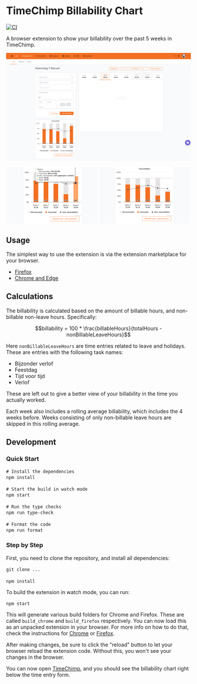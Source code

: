 # TimeChimp Billability Chart

[![CI](https://github.com/infi-nl/timechimp-billability-chart/actions/workflows/ci.yml/badge.svg?branch=main)](https://github.com/infi-nl/timechimp-billability-chart/actions/workflows/ci.yml)

A browser extension to show your billability over the past 5 weeks in TimeChimp.

![The TimeChimp page with the billability chart](screenshots/page.png)

<div align="center">
  <img width="49%" src="screenshots/card-hover.png" alt="The tooltip of the chart, showing detailed information">
  <img width="49%" src="screenshots/card-contract-hours.png" alt="The chart, based on the contract hours">
</div>

## Usage

The simplest way to use the extension is via the extension marketplace for your browser.

- [Firefox](https://addons.mozilla.org/en-US/firefox/addon/timechimp-billability-chart)
- [Chrome and Edge](https://chrome.google.com/webstore/detail/timechimp-billability-cha/eleodjmnfjlgiidglnlfclhffhgkgpdp)

## Calculations

The billability is calculated based on the amount of billable hours, and non-billable non-leave hours.
Specifically:

```math
billability = 100 * \frac{billableHours}{totalHours - nonBillableLeaveHours}
```

Here `nonBillableLeaveHours` are time entries related to leave and holidays.
These are entries with the following task names:

- Bijzonder verlof
- Feestdag
- Tijd voor tijd
- Verlof

These are left out to give a better view of your billability in the time you actually worked.

Each week also includes a rolling average billability, which includes the 4 weeks before.
Weeks consisting of only non-billable leave hours are skipped in this rolling average.

## Development

### Quick Start

```shell
# Install the dependencies
npm install

# Start the build in watch mode
npm start

# Run the type checks
npm run type-check

# Format the code
npm run format
```

### Step by Step

First, you need to clone the repository, and install all dependencies:

```shell
git clone ...

npm install
```

To build the extension in watch mode, you can run:

```shell
npm start
```

This will generate various build folders for Chrome and Firefox.
These are called `build_chrome` and `build_firefox` respectively.
You can now load this as an unpacked extension in your browser.
For more info on how to do that, check the instructions
for [Chrome](https://developer.chrome.com/docs/extensions/mv3/getstarted/development-basics/#load-unpacked)
or [Firefox](https://developer.mozilla.org/en-US/docs/Mozilla/Add-ons/WebExtensions/Your_first_WebExtension#installing).

After making changes, be sure to click the "reload" button to let your browser reload the extension code.
Without this, you won't see your changes in the browser.

You can now open [TimeChimp](https://app.timechimp.com/#/registration/time/day),
and you should see the billability chart right below the time entry form.

